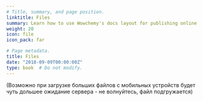 ```yaml
---
# Title, summary, and page position.
linktitle: Files
summary: Learn how to use Wowchemy's docs layout for publishing online courses, software documentation, and tutorials.
weight: 20
icon: file
icon_pack: far

# Page metadata.
title: Files
date: "2018-09-09T00:00:00Z"
type: book  # Do not modify.
---
```


(Возможно при загрузке больших файлов с мобильных устройств будет чуть дольшее ожидание сервера - не волнуйтесь, файл подгружается)

